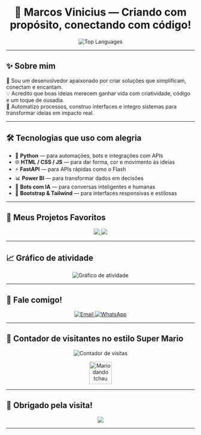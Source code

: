 <h1 align="center">🎯 Marcos Vinicius — Criando com propósito, conectando com código!</h1>

<p align="center">
  <img src="https://github-readme-stats.vercel.app/api/top-langs/?username=Marcozmr&layout=compact&theme=dracula&hide_border=true&title_color=ff6b6b" alt="Top Languages" />
</p>

---

## ✨ Sobre mim

🎨 Sou um desenvolvedor apaixonado por criar soluções que simplificam, conectam e encantam.  
💡 Acredito que boas ideias merecem ganhar vida com criatividade, código e um toque de ousadia.  
🚀 Automatizo processos, construo interfaces e integro sistemas para transformar ideias em impacto real.

---

## 🛠️ Tecnologias que uso com alegria

- 🐍 **Python** — para automações, bots e integrações com APIs  
- 🌐 **HTML / CSS / JS** — para dar forma, cor e movimento às ideias  
- ⚡ **FastAPI** — para APIs rápidas como o Flash  
- 📊 **Power BI** — para transformar dados em decisões  
- 💬 **Bots com IA** — para conversas inteligentes e humanas  
- 🎨 **Bootstrap & Tailwind** — para interfaces responsivas e estilosas

---

## 🚀 Meus Projetos Favoritos

<p align="center">
  <a href="https://github.com/Marcozmr/Experts">
    <img src="https://github-readme-stats.vercel.app/api/pin/?username=Marcozmr&repo=Experts&theme=highcontrast&border_color=FFD700&title_color=FFD700" />
  </a>
  <a href="https://github.com/Marcozmr/project-signos">
    <img src="https://github-readme-stats.vercel.app/api/pin/?username=Marcozmr&repo=project-signos&theme=cobalt&border_color=8E44AD&title_color=F9CFF3" />
  </a>
</p>

---

## 📈 Gráfico de atividade

<p align="center">
  <img src="https://github-readme-activity-graph.vercel.app/graph?username=Marcozmr&theme=tokyo-night-day&area=true&hide_border=true&radius=10&height=200" alt="Gráfico de atividade" />
</p>

---

## 💌 Fale comigo!

<p align="center">
  <a href="mailto:mr.vinicius1@icloud.com">
    <img src="https://img.shields.io/badge/Email-FF5733?style=for-the-badge&logo=gmail&logoColor=white" alt="Email" />
  </a>
  <a href="https://wa.me/5516982319218">
    <img src="https://img.shields.io/badge/WhatsApp-25D366?style=for-the-badge&logo=whatsapp&logoColor=white" alt="WhatsApp" />
  </a>
</p>

---

## 👾 Contador de visitantes no estilo Super Mario

<p align="center">
  <img src="https://profile-counter.glitch.me/Marcozmr/count.svg" alt="Contador de visitas" />
</p>

<p align="center">
  <img src="https://media.giphy.com/media/hvRJCLFzcasrR4ia7z/giphy.gif" width="60" alt="Mario dando tchau" />
</p>

---

## 💖 Obrigado pela visita!

<p align="center">
  <img src="https://readme-typing-svg.demolab.com?font=Fredoka+One&size=22&pause=1000&color=F78C6B&center=true&vCenter=true&width=500&lines=Volte+sempre!+O+Marcos+agradece+com+sorrisos+e+código+%F0%9F%98%80%F0%9F%92%BB" />
</p>

---

